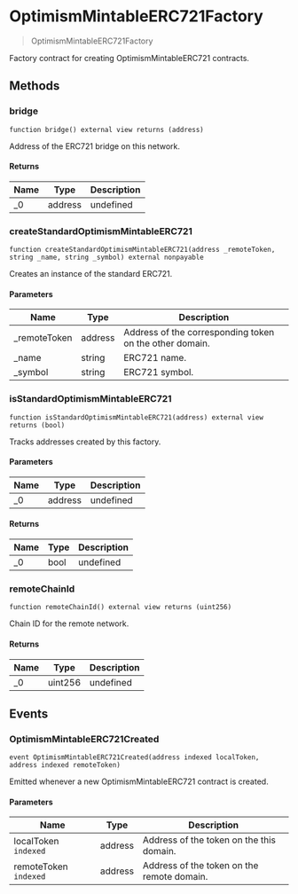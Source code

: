 # OptimismMintableERC721Factory



> OptimismMintableERC721Factory

Factory contract for creating OptimismMintableERC721 contracts.



## Methods

### bridge

```solidity
function bridge() external view returns (address)
```

Address of the ERC721 bridge on this network.




#### Returns

| Name | Type | Description |
|---|---|---|
| _0 | address | undefined

### createStandardOptimismMintableERC721

```solidity
function createStandardOptimismMintableERC721(address _remoteToken, string _name, string _symbol) external nonpayable
```

Creates an instance of the standard ERC721.



#### Parameters

| Name | Type | Description |
|---|---|---|
| _remoteToken | address | Address of the corresponding token on the other domain.
| _name | string | ERC721 name.
| _symbol | string | ERC721 symbol.

### isStandardOptimismMintableERC721

```solidity
function isStandardOptimismMintableERC721(address) external view returns (bool)
```

Tracks addresses created by this factory.



#### Parameters

| Name | Type | Description |
|---|---|---|
| _0 | address | undefined

#### Returns

| Name | Type | Description |
|---|---|---|
| _0 | bool | undefined

### remoteChainId

```solidity
function remoteChainId() external view returns (uint256)
```

Chain ID for the remote network.




#### Returns

| Name | Type | Description |
|---|---|---|
| _0 | uint256 | undefined



## Events

### OptimismMintableERC721Created

```solidity
event OptimismMintableERC721Created(address indexed localToken, address indexed remoteToken)
```

Emitted whenever a new OptimismMintableERC721 contract is created.



#### Parameters

| Name | Type | Description |
|---|---|---|
| localToken `indexed` | address | Address of the token on the this domain. |
| remoteToken `indexed` | address | Address of the token on the remote domain. |



